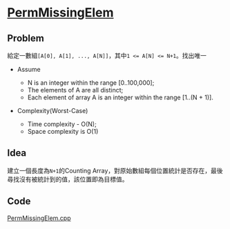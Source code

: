 # [PermMissingElem](https://codility.com/programmers/lessons/3-time_complexity/perm_missing_elem/)

## Problem

給定一數組`[A[0], A[1], ..., A[N]]`，其中`1 <= A[N] <= N+1`。找出唯一

- Assume
  - N is an integer within the range [0..100,000];
  - The elements of A are all distinct;
  - Each element of array A is an integer within the range [1..(N + 1)].

- Complexity(Worst-Case)
  - Time complexity - O(N);
  - Space complexity is O(1)

## Idea

建立一個長度為`N+1`的Counting Array，對原始數組每個位置統計是否存在，最後尋找沒有被統計到的值，該位置即為目標值。

## Code

[PermMissingElem.cpp](PermMissingElem.cpp)